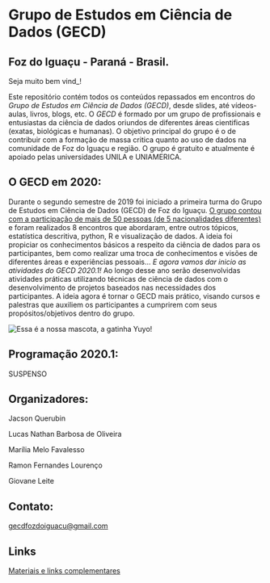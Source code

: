 
# Grupo de Estudos em Ciência de Dados (GECD)
## Foz do Iguaçu - Paraná - Brasil.

Seja muito bem vind_! 

Este repositório contém todos os conteúdos repassados em encontros do *Grupo de Estudos em Ciência de Dados (GECD)*, desde slides, até vídeos-aulas, livros, blogs, etc. O *GECD* é formado por um grupo de profissionais e entusiastas da ciência de dados oriundos de diferentes áreas cientificas (exatas, biológicas e humanas). O objetivo principal do grupo é o de contribuir com a formação de massa critica quanto ao uso de dados na comunidade de Foz do Iguaçu e região. O grupo é gratuito e atualmente é apoiado pelas universidades UNILA e UNIAMERICA. 

## O GECD em 2020:

Durante o segundo semestre de 2019 foi iniciado a primeira turma do Grupo de Estudos em Ciência de Dados (GECD) de Foz do Iguaçu. [O grupo contou com a participação de mais de 50 pessoas (de 5 nacionalidades diferentes)](https://medialabfoz.com/2019/08/19/grupo-de-estudos-em-ciencia-de-dados-reune-pessoas-de-6-paises-diferentes-e-5-instituicoes-da-regiao-de-fronteira/) e foram realizados 8 encontros que abordaram, entre outros tópicos, estatística descritiva, python, R e visualização de dados. A ideia foi propiciar os conhecimentos básicos a respeito da ciência de dados para os participantes, bem como realizar uma troca de conhecimentos e visões de diferentes áreas e experiências pessoais... 
*E agora vamos dar inicio as atividades do GECD 2020.1!* Ao longo desse ano serão desenvolvidas atividades práticas utilizando técnicas de ciência de dados com o desenvolvimento de projetos baseados nas necessidades dos participantes. A ideia agora é tornar o GECD mais prático, visando cursos e palestras que auxiliem os participantes a cumprirem com seus propósitos/objetivos dentro do grupo.


![Essa é a nossa mascota, a gatinha Yuyo!](https://github.com/gecdfoz/GECD/blob/master/gatinho_Yuyo.jpg?raw=true)


## Programação 2020.1:

SUSPENSO

## Organizadores:

Jacson Querubin 

Lucas Nathan Barbosa de Oliveira

Marília Melo Favalesso

Ramon Fernandes Lourenço

Giovane Leite

## Contato:
gecdfozdoiguacu@gmail.com 

## Links

[Materiais e links complementares](Material.md)

